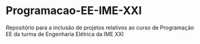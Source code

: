 # Programacao-EE-IME-XXI
Repositório para a inclusão de projetos relativos ao curso de Programação EE da turma de Engenharia Elétrica da IME XXI
